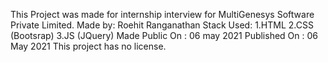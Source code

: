 This Project was made for internship interview for MultiGenesys Software Private Limited.
Made by:
Roehit Ranganathan
Stack Used:
1.HTML
2.CSS (Bootsrap)
3.JS (JQuery)
Made Public On : 06 may 2021
Published On : 06 May 2021
This project has no license.
